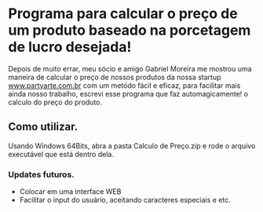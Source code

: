 # Programa para calcular o preço de um produto baseado na porcetagem de lucro desejada!

  Depois de muito errar, meu sócio e amigo Gabriel Moreira me mostrou uma maneira de calcular o preço de nossos produtos da nossa startup www.partyarte.com.br com um metódo fácil e eficaz, para facilitar mais ainda nosso trabalho, escrevi esse programa que faz automagicamente! o calculo do preço do produto.

## Como utilizar.
  Usando Windows 64Bits, abra a pasta Calculo de Preço.zip e rode o arquivo executável que está dentro dela.

### Updates futuros.

 - Colocar em uma interface WEB
 - Facilitar o input do usuário, aceitando caracteres especiais e etc.



